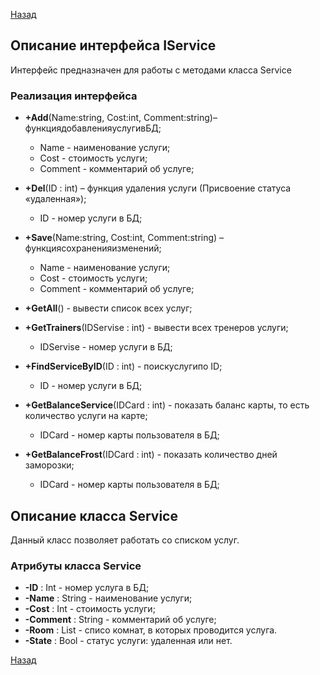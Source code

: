 [Назад](./API.md)

## Описание интерфейса IService

Интерфейс предназначен для работы с методами класса Service

### Реализация интерфейса

+ **+Add**(Name:string, Cost:int, Comment:string)– функциядобавленияуслугивБД;
	* Name - наименование услуги;
	* Cost - стоимость услуги;
	* Comment - комментарий об услуге;

+ **+Del**(ID : int) – функция удаления услуги (Присвоение статуса «удаленная»);
	* ID - номер услуги в БД;

+ **+Save**(Name:string, Cost:int, Comment:string) – функциясохраненияизменений;
	* Name - наименование услуги;
	* Cost - стоимость услуги;
	* Comment - комментарий об услуге;

+ **+GetAll**() - вывести список всех услуг;

+ **+GetTrainers**(IDServise : int) - вывести всех тренеров услуги;
	* IDServise - номер услуги в БД;

+ **+FindServiceByID**(ID : int) - поискуслугипо ID;
	* ID - номер услуги в БД;

+ **+GetBalanceService**(IDCard : int) - показать баланс карты, то есть количество услуги на карте;
	* IDCard - номер карты пользователя в БД;

+ **+GetBalanceFrost**(IDCard : int) - показать количество дней заморозки;
	* IDCard - номер карты пользователя в БД;

## Описание класса Service

Данный класс позволяет работать со списком услуг. 

### Атрибуты класса Service

* **-ID** : Int - номер услуга в БД;
* **-Name** : String - наименование услуги;
* **-Cost** : Int - стоимость услуги;
* **-Comment** : String - комментарий об услуге;
* **-Room** : List<Room> - списо комнат, в которых проводится услуга.
* **-State** : Bool - статус услуги: удаленная или нет.

[Назад](./API.md)